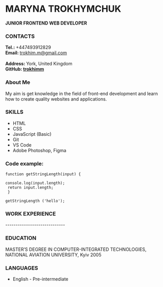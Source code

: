 <h1>MARYNA TROKHYMCHUK</h1>
<b>JUNIOR FRONTEND WEB DEVELOPER</b>
		
							
<h3>CONTACTS</h3>
	
<b>Tel.: </b>+447493912829</br>
<b>Email: </b>trokhim.m@gmail.com</br>	
<b>Address: </b>York, United Kingdom	</br>
<b>GitHub: <a href="https://github.com/trokhimm" target="_blank">trokhimm</a></b>


<h3>About Me</h3>
My aim is get knowledge in the field of front-end development and learn how to create quality websites and applications.

		
<h3>SKILLS</h3>
<ul>
  <li>HTML</li>
  <li>CSS</li>
  <li>JavaScript (Basic)</li>
  <li>Git</li>
  <li>VS Code</li>
  <li>Adobe Photoshop, Figma</li>
</ul>


<h3>Code example:</h3>

<code>function getStringLength(input) {<br/>
   console.log(input.length);<br/>
   return input.length;<br/>
}<br/>
getStringLength ('hello');<br/></code>


<h3>WORK EXPERIENCE</h3>
-----------------------------
<h3>EDUCATION</h3>	
		
MASTER’S DEGREE IN COMPUTER-INTEGRATED TECHNOLOGIES, NATIONAL AVIATION UNIVERSITY, Kyiv	2005	
		

<h3>LANGUAGES</h3>
<ul>
  <li>English - Pre-intermediate</li>
</ul>

		

		

